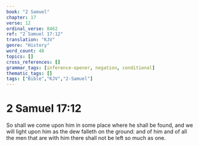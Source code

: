 ```yaml
---
book: "2 Samuel"
chapter: 17
verse: 12
ordinal_verse: 8462
ref: "2 Samuel 17:12"
translation: "KJV"
genre: "History"
word_count: 48
topics: []
cross_references: []
grammar_tags: [inference-opener, negation, conditional]
thematic_tags: []
tags: ["Bible","KJV","2-Samuel"]
---
```


# 2 Samuel 17:12

So shall we come upon him in some place where he shall be found, and we will light upon him as the dew falleth on the ground: and of him and of all the men that are with him there shall not be left so much as one.
